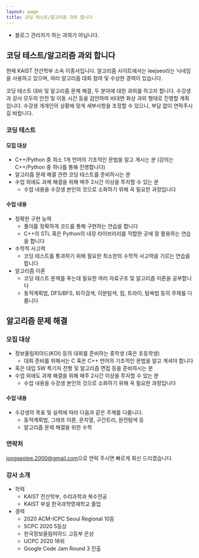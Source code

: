 ```yaml
---
layout: page
title: 코딩 테스트/알고리즘 과외 합니다
---
```


* 블로그 관리자가 하는 과외가 아닙니다.

## 코딩 테스트/알고리즘 과외 합니다

현재 KAIST 전산학부 소속 이종서입니다. 알고리즘 사이트에서는 leejseo라는 닉네임을 사용하고 있으며, 여러 알고리즘 대회 참여 및 수상한 경력이 있습니다.

코딩 테스트 대비 및 알고리즘 문제 해결, 두 분야에 대한 과외를 하고자 합니다. 수강생과 강사 모두의 안전 및 이동 시간 등을 감안하여 비대면 화상 과외 형태로 진행할 계획입니다. 수강생 개개인의 상황에 맞게 세부사항을 조정할 수 있으니, 부담 없이 연락주시길 바랍니다.

### 코딩 테스트

#### 모집 대상
- C++/Python 중 최소 1개 언어의 기초적인 문법을 알고 계시는 분 (강의는 C++/Python 중 하나를 통해 진행합니다)
- 알고리즘 문제 해결 관련 코딩 테스트를 준비하시는 분
- 수업 외에도 과제 해결을 위해 매주 2시간 이상을 투자할 수 있는 분
  - 수업 내용을 수강생 본인의 것으로 소화하기 위해 꼭 필요한 과정입니다

#### 수업 내용
- 정확한 구현 능력
  - 풀이를 정확하게 코드를 통해 구현하는 연습을 합니다
  - C++의 STL 혹은 Python의 내장 라이브러리를 적합한 곳에 잘 활용하는 연습을 합니다
- 수학적 사고력
  - 코딩 테스트를 통과하기 위해 필요한 최소한의 수학적 사고력을 기르는 연습을 합니다
- 알고리즘 이론
  - 코딩 테스트 문제를 푸는데 필요한 여러 자료구조 및 알고리즘 이론을 공부합니다
  - 동적계획법, DFS/BFS, 퇴각검색, 이분탐색, 힙, 트라이, 탐욕법 등의 주제를 다룹니다

## 알고리즘 문제 해결

### 모집 대상
- 정보올림피아드(KOI) 등의 대회를 준비하는 중학생 (혹은 초등학생)
  - 대회 준비를 위해서는 C 혹은 C++ 언어의 기초적인 문법을 알고 계셔야 합니다
- 혹은 대입 SW 특기자 전형 및 알고리즘 면접 등을 준비하시는 분
- 수업 외에도 과제 해결을 위해 매주 2시간 이상을 투자할 수 있는 분
  - 수업 내용을 수강생 본인의 것으로 소화하기 위해 꼭 필요한 과정입니다

#### 수업 내용
- 수강생의 목표 및 실력에 따라 다음과 같은 주제를 다룹니다.
  - 동적계획법, 그래프 이론, 문자열, 구간트리, 완전탐색 등
  - 알고리즘 문제 해결을 위한 수학

### 연락처
<style>
.mail-address:after{
    content:attr(data-name) "@" attr(data-domain) "." attr(data-tld);
    text-decoration: underline
}
</style>
<a href="#" class="mail-address" data-name="jongseolee.2000" data-domain="gmail" data-tld="com" onclick="window.location.href = 'mailto:' + this.dataset.name + '@' + this.dataset.domain + '.' + this.dataset.tld"></a>으로 연락 주시면 빠르게 회신 드리겠습니다.

### 강사 소개
- 학력
  - KAIST 전산학부, 수리과학과 복수전공
  - KAIST 부설 한국과학영재학교 졸업
- 경력
  - 2020 ACM-ICPC Seoul Regional 10등
  - SCPC 2020 5등상
  - 한국정보올림피아드 고등부 은상
  - UCPC 2020 18위
  - Google Code Jam Round 3 진출
